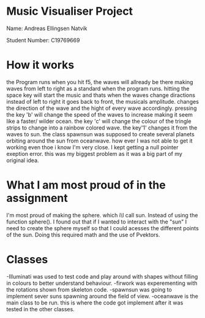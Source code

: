 # Music Visualiser Project

Name: Andreas Ellingsen Natvik

Student Number: C19769669
# How it works
the Program runs when you hit f5, the waves will allready be there making waves from left to right as a standard when the program runs. 
hitting the space key will start the music and thats when the waves change diractions instead of left to right it goes back to front, the musicals amplitude. changes the direction of the wave and the hight of every wave accordingly. pressing the key 'b' will change the speed of the waves to increase making it seem like a faster/ wilder ocean. the key 'c' will change the colour of the tringle strips to change into a rainbow colored wave. the key'1' changes it from the waves to sun.
the class spawnsun was supposed to create several planets orbiting around the sun from oceanwave. how ever I was not able to get it working even thoe i know I'm very close. I kept getting a null pointer exeption error. this was my biggest problem as it was a big part of my original idea.
# What I am most proud of in the assignment
I'm most proud of making the sphere. which i\I call sun. Instead of using the function sphere(). I found out that if I wanted to interact with the "sun" I need to create the sphere myself so that I could acesses the different points of the sun. Doing this required math and the use of Pvektors. 
# Classes
-Illuminati was used to test code and play around with shapes without filling in colours to better understand behaviour. 
-firwork was experementing with the rotations shown from skeleton code. 
-spawnsun was going to implement sever suns spawning around the field of view.
-oceanwave is the main class to be run. this is where the code got implement after it was tested in the other classes. 


